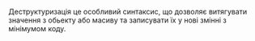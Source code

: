 
Деструктуризація це особливий синтаксис, що дозволяє витягувати значення з обьекту або масиву та записувати їх у нові змінні з мінімумом коду.